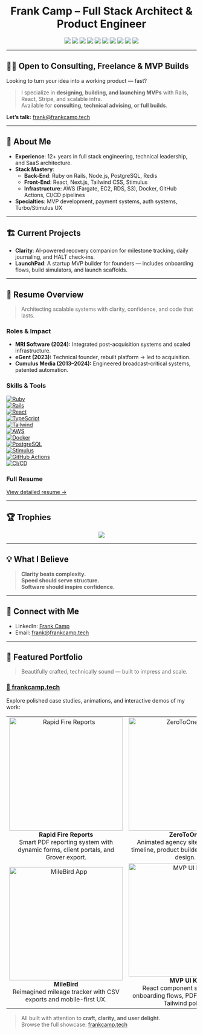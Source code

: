<h1 align="center">Frank Camp – Full Stack Architect & Product Engineer</h1>

<p align="center">
  <img src="https://img.shields.io/badge/Ruby_on_Rails-7.1.2-cc0000?style=for-the-badge&logo=rubyonrails&logoColor=white" />
  <img src="https://img.shields.io/badge/React-18.2.0-61DAFB?style=for-the-badge&logo=react&logoColor=black" />
  <img src="https://img.shields.io/badge/AWS-Fargate-orange?style=for-the-badge&logo=amazonaws&logoColor=white" />
  <img src="https://img.shields.io/badge/Docker-2496ED?style=for-the-badge&logo=docker&logoColor=white" />
  <img src="https://img.shields.io/badge/TailwindCSS-3.x-06B6D4?style=for-the-badge&logo=tailwindcss" />
  <img src="https://img.shields.io/badge/StimulusJS-hotwire-fcaf3e?style=for-the-badge&logo=hotwired" />
  <img src="https://img.shields.io/badge/Rails%20Dev-since%202012-cc0000?style=for-the-badge&logo=rubyonrails&logoColor=white" />
  <img src="https://img.shields.io/badge/Freelance%20%7C%20MVPs-Available-22c55e?style=for-the-badge&logo=freelancer" />
  <img src="https://img.shields.io/badge/Location-Denver%2C%20CO-0ea5e9?style=for-the-badge&logo=mapbox" />
  <a href="mailto:frank@frankcamp.tech">
    <img src="https://img.shields.io/badge/Email-frank@frankcamp.tech-black?style=for-the-badge&logo=gmail" />
  </a>
</p>

---

## 🧑‍💻 Open to Consulting, Freelance & MVP Builds

Looking to turn your idea into a working product — fast?

> I specialize in **designing, building, and launching MVPs** with Rails, React, Stripe, and scalable infra.  
> Available for **consulting, technical advising, or full builds**.

**Let’s talk:** [frank@frankcamp.tech](mailto:frank@frankcamp.tech)

---

## 🧠 About Me

- **Experience**: 12+ years in full stack engineering, technical leadership, and SaaS architecture.
- **Stack Mastery**:
  - **Back-End**: Ruby on Rails, Node.js, PostgreSQL, Redis
  - **Front-End**: React, Next.js, Tailwind CSS, Stimulus
  - **Infrastructure**: AWS (Fargate, EC2, RDS, S3), Docker, GitHub Actions, CI/CD pipelines
- **Specialties**: MVP development, payment systems, auth systems, Turbo/Stimulus UX

---

## 🏗️ Current Projects

- **Clarity**: AI-powered recovery companion for milestone tracking, daily journaling, and HALT check-ins.
- **LaunchPad**: A startup MVP builder for founders — includes onboarding flows, build simulators, and launch scaffolds.

---

## 🧾 Resume Overview

> Architecting scalable systems with clarity, confidence, and code that lasts.

### Roles & Impact

- **MRI Software (2024):** Integrated post-acquisition systems and scaled infrastructure.
- **eGent (2023):** Technical founder, rebuilt platform → led to acquisition.
- **Cumulus Media (2013–2024):** Engineered broadcast-critical systems, patented automation.

### Skills & Tools

[![Ruby](https://img.shields.io/badge/-Ruby-cc342d?logo=ruby)]()  
[![Rails](https://img.shields.io/badge/-Rails-cc0000?logo=rubyonrails&logoColor=white)]()  
[![React](https://img.shields.io/badge/-React-61dafb?logo=react&logoColor=black)]()  
[![TypeScript](https://img.shields.io/badge/-TypeScript-3178c6?logo=typescript)]()  
[![Tailwind](https://img.shields.io/badge/-TailwindCSS-06B6D4?logo=tailwindcss)]()  
[![AWS](https://img.shields.io/badge/-AWS-232F3E?logo=amazonaws)]()  
[![Docker](https://img.shields.io/badge/-Docker-2496ED?logo=docker)]()  
[![PostgreSQL](https://img.shields.io/badge/-PostgreSQL-336791?logo=postgresql)]()  
[![Stimulus](https://img.shields.io/badge/-Stimulus-fcaf3e?logo=hotwired)]()  
[![GitHub Actions](https://img.shields.io/badge/-GitHub_Actions-2088FF?logo=githubactions)]()  
[![CI/CD](https://img.shields.io/badge/-CI/CD-orange)]()

### Full Resume

[View detailed resume →](https://github.com/roaring-lion-33/RESUME.md)

---

## 🏆 Trophies

<p align="center">
  <img src="https://github-profile-trophy.vercel.app/?username=roaring-lion-33&theme=darkhub&no-bg=true&margin-w=10&margin-h=10" />
</p>

---

## 💡 What I Believe

> **Clarity beats complexity.**  
> **Speed should serve structure.**  
> **Software should inspire confidence.**

---

## 🔗 Connect with Me

- LinkedIn: [Frank Camp](https://www.linkedin.com/in/franklincamp/)
- Email: [frank@frankcamp.tech](mailto:frank@frankcamp.tech)

---

## 📂 Featured Portfolio

> Beautifully crafted, technically sound — built to impress and scale.

### [🔗 frankcamp.tech](https://frankcamp.tech)

Explore polished case studies, animations, and interactive demos of my work:

<table>
  <tr>
    <td align="center">
      <img src="https://frankcamp.tech/images/banner-rfr.png" width="300" alt="Rapid Fire Reports" /><br/>
      <b>Rapid Fire Reports</b><br/>
      Smart PDF reporting system with dynamic forms, client portals, and Grover export.
    </td>
    <td align="center">
      <img src="https://frankcamp.tech/images/banner-zero-to-one.png" width="300" alt="ZeroToOne Site" /><br/>
      <b>ZeroToOne</b><br/>
      Animated agency site with a scroll timeline, product builder sim, and CTA design.
    </td>
  </tr>
  <tr>
    <td align="center">
      <img src="https://frankcamp.tech/images/banner-milebird.png" width="300" alt="MileBird App" /><br/>
      <b>MileBird</b><br/>
      Reimagined mileage tracker with CSV exports and mobile-first UX.
    </td>
    <td align="center">
      <img src="https://frankcamp.tech/images/banner-ui-kit.png" width="300" alt="MVP UI Kit" /><br/>
      <b>MVP UI Kit</b><br/>
      React component system with onboarding flows, PDF previews, and Tailwind polish.
    </td>
  </tr>
</table>

> All built with attention to **craft, clarity, and user delight**.  
> Browse the full showcase: [frankcamp.tech](https://frankcamp.tech)

